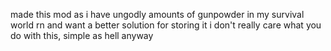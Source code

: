 made this mod as i have ungodly amounts of gunpowder in my survival world rn and want a better solution for storing it
i don't really care what you do with this, simple as hell anyway